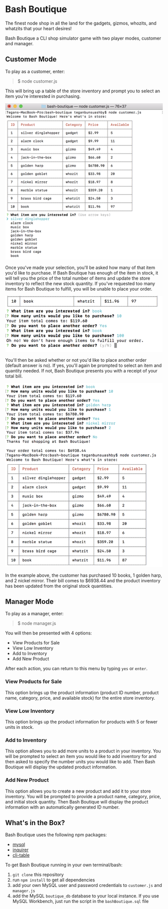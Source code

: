 # Bash Boutique
The finest node shop in all the land for the gadgets, gizmos, whozits, and whatzits that your heart desires!

Bash Boutique a CLI shop simulator game with two player modes, customer and manager.

## Customer Mode

To play as a customer, enter:

> $ node customer.js

This will bring up a table of the store inventory and prompt you to select an item you're interested in purchasing.

![Customer Menu](/images/customer-menu.png)

Once you've made your selection, you'll be asked how many of that item you'd like to purchase. If Bash Boutique has enough of the item in stock, it will tell you the price of the total number of items and update the store inventory to reflect the new stock quantity. If you've requested too many items for Bash Boutique to fulfill, you will be unable to place your order.

![Buy Books](/images/buy-books.png)

You'll then be asked whether or not you'd like to place another order (default answer is no). If yes, you'll again be prompted to select an item and quantity needed. If not, Bash Boutique presents you with a receipt of your total bill.

![Bill and Updated Inventory](/images/bill.png)

In the example above, the customer has purchased 10 books, 1 golden harp, and 2 nickel mirror. Their bill comes to $6938.44 and the product inventory has been updated from the original stock quantities.

## Manager Mode

To play as a manager, enter:

> $ node manager.js

You will then be presented with 4 options:
* View Products for Sale
* View Low Inventory
* Add to Inventory
* Add New Product

After each action, you can return to this menu by typing `yes` or `enter`.

### View Products for Sale

This option brings up the product information (product ID number, product name, category, price, and available stock) for the entire store inventory.

### View Low Inventory

This option brings up the product information for products with 5 or fewer units in stock.

### Add to Inventory

This option allows you to add more units to a product in your inventory. You will be prompted to select an item you would like to add inventory for and then asked to specify the number units you would like to add. Then Bash Boutique will display the updated product information.

### Add New Product

This option allows you to create a new product and add it to your store inventory. You will be prompted to provide a product name, category, price, and initial stock quantity. Then Bash Boutique will display the product information with an automatically generated ID number.

## What's in the Box?

Bash Boutique uses the following npm packages:
* [mysql](https://www.npmjs.com/package/mysql)
* [inquirer](https://www.npmjs.com/package/inquirer)
* [cli-table](https://www.npmjs.com/package/cli-table)

To get Bash Boutique running in your own terminal/bash:
1. `git clone` this repository
2. run `npm install` to get all dependencies
3. add your own MySQL user and password credentials to `customer.js` and `manager.js`
4. add the MySQL `boutique_db` database to your local instance. If you use MySQL Workbench, just run the script in the `bashBoutique.sql` file